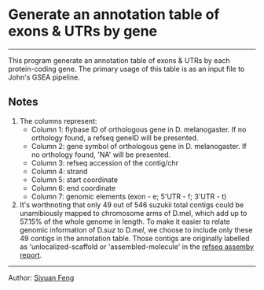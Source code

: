# Generate an annotation table of exons & UTRs by gene

----

This program generate an annotation table of exons & UTRs by each protein-coding gene. The primary usage of this table is as an input file to John's GSEA pipeline.

## Notes
1. The columns represent: 
    * Column 1: flybase ID of orthologous gene in D. melanogaster. If no orthology found, a refseq geneID will be presented.
    * Column 2: gene symbol of orthologous gene in D. melanogaster. If no orthology found, 'NA' will be presented. 
    * Column 3: refseq accession of the contig/chr
    * Column 4: strand
    * Column 5: start coordinate
    * Column 6: end coordinate
    * Column 7: genomic elements (exon - e; 5'UTR - f; 3'UTR - t)
2. It's worthnoting that only 49 out of 546 suzukii total contigs could be unamibiously mapped to chromosome arms of D.mel, which add up to 57.15% of the whole genome in length. To make it easier to relate genomic information of D.*suz* to D.*mel*, we choose to include only these 49 contigs in the annotation table. Those contigs are originally labelled as 'unlocalized-scaffold or 'assembled-molecule' in the [refseq assemby report][1].

[1]: https://ftp.ncbi.nlm.nih.gov/genomes/refseq/invertebrate/Drosophila_suzukii/latest_assembly_versions/GCF_013340165.1_LBDM_Dsuz_2.1.pri/GCF_013340165.1_LBDM_Dsuz_2.1.pri_assembly_report.txt "assembly report of Dsuz_2.1"

----
Author: [Siyuan Feng](https://scholar.google.com/citations?user=REHFXSsAAAAJ&hl)